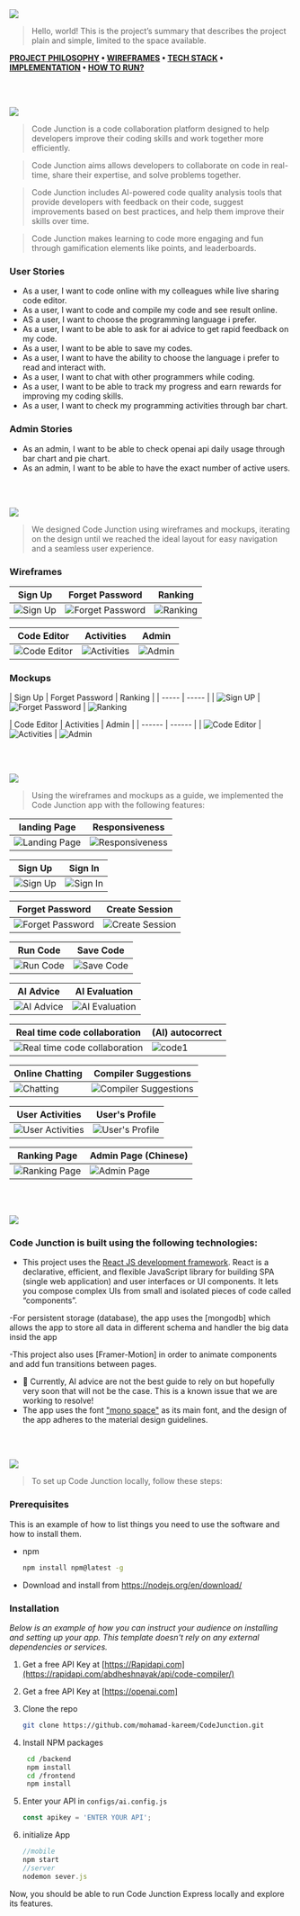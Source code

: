 <img src="./readme/title1.svg"/>

> Hello, world! This is the project’s summary that describes the project plain and simple, limited to the space available. 

**[PROJECT PHILOSOPHY](#project-philosophy) • [WIREFRAMES](#wireframes) • [TECH STACK](#tech-stack) • [IMPLEMENTATION](#implementation) • [HOW TO RUN?](#how-to-run)**

<br><br>

<!-- project philosophy -->
<img src="./readme/title2.svg"/>

> Code Junction is a code collaboration platform designed to help developers improve their coding skills and work together more efficiently.

> Code Junction aims allows developers to collaborate on code in real-time, share their expertise, and solve problems together.

> Code Junction includes AI-powered code quality analysis tools that provide developers with feedback on their code, suggest improvements based on    best practices, and help them improve their skills over time.

> Code Junction makes learning to code more engaging and fun through gamification elements like points, and leaderboards.

### User Stories

- As a user, I want to code online with my colleagues while live sharing code editor.
- As a user, I want to code and compile my code and see result online.
- AS a user, I want to choose the programming language i prefer. 
- As a user, I want to be able to ask for ai advice to get rapid feedback on my code.
- As a user, I want to be able to save my codes.
- As a user, I want to have the ability to choose the language i prefer to read and interact with.
- As a user, I want to chat with other programmers while coding.
- As a user, I want to be able to track my progress and earn rewards for improving my coding skills.
- As a user, I want to check my programming activities through bar chart.

### Admin Stories

- As an admin, I want to be able to check openai api daily usage through bar chart and pie chart.
- As an admin, I want to be able to have the exact number of active users. 

<br><br>

<!-- Prototyping -->
<img src="./readme/title3.svg"/>

> We designed Code Junction using wireframes and mockups, iterating on the design until we reached the ideal layout for easy navigation and a seamless user experience.

### Wireframes
| Sign Up | Forget Password | Ranking  | 
| ------ | ------ | ------ | 
| ![Sign Up](./readme/demo/SignUp.png) | ![Forget Password](./readme/demo/ForgetPassword.png) | ![Ranking](./readme/demo/Ranking.png) |

| Code Editor | Activities | Admin |
| ------ | ------ | ------ | 
| ![Code Editor](./readme/demo/CodeEditor.png) | ![Activities](./readme/demo/Home.png) | ![Admin](./readme/demo/Admin.png) | 

### Mockups
| Sign Up | Forget Password | Ranking | 
| ----- | ----- |
| ![Sign UP](./readme/demo/mockups/SignUp.png) | ![Forget Password](./readme/demo/mockups/Forgetpassword.png) | ![Ranking](./readme/demo/mockups/Ranking.png)

| Code Editor | Activities | Admin  |
| ------ | ------ |
| ![Code Editor](./readme/demo/mockups/CodeEditor.png) | ![Activities](./readme/demo/mockups/Home.png) | ![Admin](./readme/demo/mockups/Admin.png)


<br><br>

<!-- Implementation -->
<img src="./readme/title4.svg"/>

> Using the wireframes and mockups as a guide, we implemented the Code Junction app with the following features:

| landing Page  | Responsiveness |  
| ------ | ------ |
| ![Landing Page ](./readme/demo/gifs/LandingPage.gif) | ![Responsiveness](./readme/demo/gifs/landingResponsive.gif) | 

| Sign Up  | Sign In |
| ------ | ------ |
| ![Sign Up ](./readme/demo/gifs/register.gif) | ![Sign In](./readme/demo/gifs/Login.gif) |

| Forget Password | Create Session |
| ------ | ------ |
| ![Forget Password  ](./readme/demo/gifs/forgetpassword.gif) |  ![Create Session](./readme/demo/gifs/session.gif) |

| Run Code | Save Code |
| ------ | ------ |
| ![Run Code](./readme/demo/gifs/runcode.gif) | ![Save Code](./readme/demo/gifs/savingcode.gif) |

| AI Advice | AI Evaluation | 
| ------ | ------ |
| ![AI Advice](./readme/demo/gifs/aiadvice.gif) | ![AI Evaluation](./readme/demo/gifs/evaluate.gif) | 

| Real time code collaboration | (AI) autocorrect |  
| ------ | ------ |
| ![Real time code collaboration](./readme/demo/gifs/realtime.gif) | ![code1](./readme/demo/gifs/autocorrect.gif) | 

| Online Chatting | Compiler Suggestions |
| ------ | ------ |
| ![Chatting](./readme/demo/gifs/chat.gif) | ![Compiler Suggestions](./readme/demo/gifs/errors.gif) | 

| User Activities | User's Profile | 
| ------ | ------ |
| ![User Activities](./readme/demo/gifs/activities.gif) | ![User's Profile](./readme/demo/gifs/profile.gif) | 

| Ranking Page | Admin Page (Chinese) | 
| ------ | ------ |
| ![Ranking Page ](./readme/demo/gifs/ranking.gif) | ![Admin Page](./readme/demo/gifs/chineseAdmin.gif) | 



<br><br>

<!-- Tech stack -->
<img src="./readme/title5.svg"/>

###  Code Junction is built using the following technologies:

- This project uses the [React JS development framework](https://reactjs.org/). React is a declarative, efficient, and flexible JavaScript library for building SPA (single web application) and user interfaces or UI components. It lets you compose complex UIs from small and isolated pieces of code called “components”.

-For persistent storage (database), the app uses the [mongodb] which allows the app to store all data in different schema and handler the big data insid the app

-This project also uses [Framer-Motion] in order to animate components and add fun transitions between pages.

- 🚨 Currently, AI advice are not the best guide to rely on but hopefully very soon that will not be the case. This is a known issue that we are working to resolve!
- The app uses the font ["mono space"](https://fonts.googleapis.com/css2?family=Audiowide&display=swap) as its main font, and the design of the app adheres to the material design guidelines.

<br><br>

<!-- How to run -->
<img src="./readme/title6.svg"/>

> To set up Code Junction locally, follow these steps:

### Prerequisites

This is an example of how to list things you need to use the software and how to install them.
* npm
  ```sh
  npm install npm@latest -g
  ```
-   Download and install from https://nodejs.org/en/download/

### Installation

_Below is an example of how you can instruct your audience on installing and setting up your app. This template doesn't rely on any external dependencies or services._

1. Get a free API Key at [https://Rapidapi.com](https://rapidapi.com/abdheshnayak/api/code-compiler/)

2. Get a free API Key at [https://openai.com]

3. Clone the repo
   ```sh
   git clone https://github.com/mohamad-kareem/CodeJunction.git
   ```
4. Install NPM packages
   ```sh
    cd /backend
    npm install
    cd /frontend
    npm install
   ```
5. Enter your API in `configs/ai.config.js`
   ```js
   const apikey = 'ENTER YOUR API';
   ```
6.  initialize App

    ````js
    //mobile
    npm start
    //server
    nodemon sever.js
    ````

Now, you should be able to run Code Junction Express locally and explore its features.